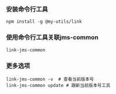 ### 安装命令行工具
```shell
npm install -g @my-utils/link
```

### 使用命令行工具关联jms-common
```
link-jms-common
```

### 更多选项
```shell
link-jms-common -v  # 查看当前版本号
link-jms-common update # 跟新当前版本号工具
```
